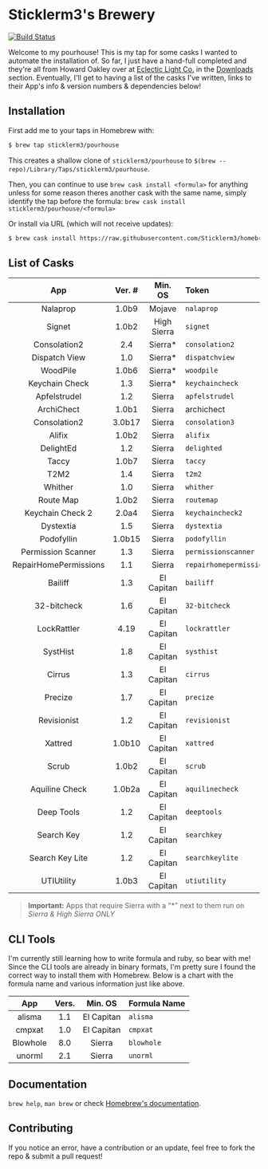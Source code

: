 # Sticklerm3's Brewery

[![Build Status](https://travis-ci.com/sticklerm3/homebrew-pourhouse.svg?branch=master)](https://travis-ci.com/sticklerm3/homebrew-pourhouse)

Welcome to my pourhouse! This is my tap for some casks I wanted to automate the installation of. So far, I just have a hand-full completed and they're all from Howard Oakley over at [Eclectic Light Co.][6f8d9867] in the [Downloads][02b6cdf0] section. Eventually, I'll get to having a list of the casks I've written, links to their App's info & version numbers & dependencies below!

## Installation

First add me to your taps in Homebrew with:

```sh
$ brew tap sticklerm3/pourhouse
```

This creates a shallow clone of `sticklerm3/pourhouse` to `$(brew --repo)/Library/Taps/sticklerm3/pourhouse`.

Then, you can continue to use `brew cask install <formula>` for anything unless for some reason theres another cask with the same name, simply identify the tap before the formula: `brew cask install sticklerm3/pourhouse/<formula>`

[6f8d9867]: https://eclecticlight.co "Eclectic Light Co"
[02b6cdf0]: https://eclecticlight.co/downloads/ "EC: Downloads"

Or install via URL (which will not receive updates):

```sh
$ brew cask install https://raw.githubusercontent.com/Sticklerm3/homebrew-pourhouse/master/Casks/<formula>.rb
```

## List of Casks

|          App          | Ver. # |   Min. OS   | Token                   |
| :-------------------: | :----: | :---------: | :---------------------- |
|       Nalaprop        | 1.0b9  |   Mojave    | `nalaprop`              |
|        Signet         | 1.0b2  | High Sierra | `signet`                |
|     Consolation2      |  2.4   |  Sierra\*   | `consolation2`          |
|     Dispatch View     |  1.0   |  Sierra\*   | `dispatchview`          |
|       WoodPile        | 1.0b6  |  Sierra\*   | `woodpile`              |
|    Keychain Check     |  1.3   |  Sierra\*   | `keychaincheck`         |
|     Apfelstrudel      |  1.2   |   Sierra    | `apfelstrudel`          |
|      ArchiChect       | 1.0b1  |   Sierra    | archichect              |
|     Consolation2      | 3.0b17 |   Sierra    | `consolation3`          |
|        Alifix         | 1.0b2  |   Sierra    | `alifix`                |
|       DelightEd       |  1.2   |   Sierra    | `delighted`             |
|         Taccy         | 1.0b7  |   Sierra    | `taccy`                 |
|         T2M2          |  1.4   |   Sierra    | `t2m2`                  |
|        Whither        |  1.0   |   Sierra    | `whither`               |
|       Route Map       | 1.0b2  |   Sierra    | `routemap`              |
|   Keychain Check 2    | 2.0a4  |   Sierra    | `keychaincheck2`        |
|       Dystextia       |  1.5   |   Sierra    | `dystextia`             |
|      Podofyllin       | 1.0b15 |   Sierra    | `podofyllin`            |
|  Permission Scanner   |  1.3   |   Sierra    | `permissionscanner`     |
| RepairHomePermissions |  1.1   |   Sierra    | `repairhomepermissions` |
|        Bailiff        |  1.3   | El Capitan  | `bailiff`               |
|      32-bitcheck      |  1.6   | El Capitan  | `32-bitcheck`           |
|      LockRattler      |  4.19  | El Capitan  | `lockrattler`           |
|       SystHist        |  1.8   | El Capitan  | `systhist`              |
|        Cirrus         |  1.3   | El Capitan  | `cirrus`                |
|        Precize        |  1.7   | El Capitan  | `precize`               |
|      Revisionist      |  1.2   | El Capitan  | `revisionist`           |
|        Xattred        | 1.0b10 | El Capitan  | `xattred`               |
|         Scrub         | 1.0b2  | El Capitan  | `scrub`                 |
|    Aquiline Check     | 1.0b2a | El Capitan  | `aquilinecheck`         |
|      Deep Tools       |  1.2   | El Capitan  | `deeptools`             |
|      Search Key       |  1.2   | El Capitan  | `searchkey`             |
|    Search Key Lite    |  1.2   | El Capitan  | `searchkeylite`         |
|      UTIUtility       | 1.0b3  | El Capitan  | `utiutility`            |

> **Important:** Apps that require Sierra with a "\*" next to them run on _Sierra & High Sierra ONLY_

## CLI Tools

I'm currently still learning how to write formula and ruby, so bear with me! Since the CLI tools are already in binary formats, I'm pretty sure I found the correct way to install them with Homebrew. Below is a chart with the formula name and various information just like above.

|   App    | Vers. |  Min. OS   | Formula Name |
| :------: | :---: | :--------: | :----------- |
|  alisma  |  1.1  | El Capitan | `alisma`     |
|  cmpxat  |  1.0  | El Capitan | `cmpxat`     |
| Blowhole |  8.0  |   Sierra   | `blowhole`   |
|  unorml  |  2.1  |   Sierra   | `unorml`     |

## Documentation

`brew help`, `man brew` or check [Homebrew's documentation](https://docs.brew.sh).

## Contributing

If you notice an error, have a contribution or an update, feel free to fork the repo & submit a pull request!
